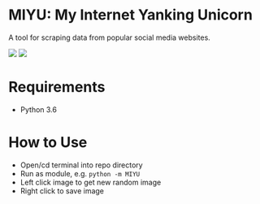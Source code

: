 # MIYU: My Internet Yanking Unicorn

A tool for scraping data from popular social media websites.

[![](https://badgen.net/github/license/robert-clayton/ILYA)](https://github.com/robert-clayton/MIYU/master/LICENSE.txt) [![](https://badgen.net/github/last-commit/robert-clayton/ILYA)](https://github.com/robert-clayton/MIYU/commits/master)

# Requirements

- Python 3.6

# How to Use

- Open/cd terminal into repo directory
- Run as module, e.g. `python -m MIYU`
- Left click image to get new random image
- Right click to save image
